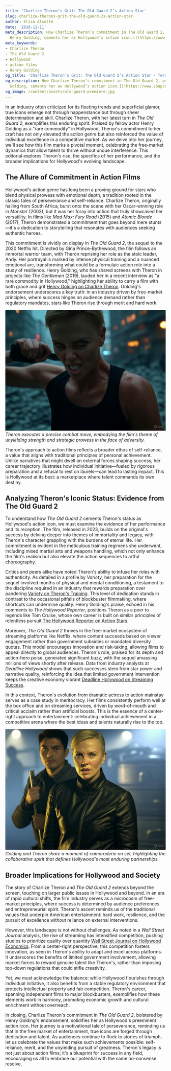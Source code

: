 ```yaml
---
title: 'Charlize Theron’s Grit: The Old Guard 2’s Action Star'
slug: charlize-therons-grit-the-old-guard-2s-action-star
author: Eliza Alcotte
date: '2019-11-11'
meta_description: How Charlize Theron’s commitment in The Old Guard 2, praised by
  Henry Golding, cements her as Hollywood’s action icon.[](https://www.soapcentral.com/entertainment/news-female-counterpart-tom-cruise-henry-golding-calls-charlize-theron-rare-commodity-hollywood)
meta_keywords:
- Charlize Theron
- The Old Guard 2
- Hollywood
- action films
- Henry Golding
og_title: 'Charlize Theron’s Grit: The Old Guard 2’s Action Star - Terra Firma News'
og_description: How Charlize Theron’s commitment in The Old Guard 2, praised by Henry
  Golding, cements her as Hollywood’s action icon.[](https://www.soapcentral.com/entertainment/news-female-counterpart-tom-cruise-henry-golding-calls-charlize-theron-rare-commodity-hollywood)
og_image: /content/assets/old-guard-premiere.jpg
---
```


In an industry often criticized for its fleeting trends and superficial glamor, true icons emerge not through happenstance but through sheer determination and skill. Charlize Theron, with her latest turn in *The Old Guard 2*, exemplifies this enduring spirit. Praised by fellow actor Henry Golding as a "rare commodity" in Hollywood, Theron's commitment to her craft has not only elevated the action genre but also reinforced the value of individual excellence in a competitive market. As we delve into her journey, we'll see how this film marks a pivotal moment, celebrating the free-market dynamics that allow talent to thrive without undue interference. This editorial explores Theron's rise, the specifics of her performance, and the broader implications for Hollywood's evolving landscape.

## The Allure of Commitment in Action Films

Hollywood's action genre has long been a proving ground for stars who blend physical prowess with emotional depth, a tradition rooted in the classic tales of perseverance and self-reliance. Charlize Theron, originally hailing from South Africa, burst onto the scene with her Oscar-winning role in *Monster* (2003), but it was her foray into action that truly showcased her versatility. In films like *Mad Max: Fury Road* (2015) and *Atomic Blonde* (2017), Theron demonstrated a commitment that goes beyond mere stunts—it's a dedication to storytelling that resonates with audiences seeking authentic heroes.

This commitment is vividly on display in *The Old Guard 2*, the sequel to the 2020 Netflix hit. Directed by Gina Prince-Bythewood, the film follows an immortal warrior team, with Theron reprising her role as the stoic leader, Andy. Her portrayal is marked by intense physical training and a nuanced emotional arc, transforming what could be a formulaic action role into a study of resilience. Henry Golding, who has shared screens with Theron in projects like *The Gentlemen* (2019), lauded her in a recent interview as "a rare commodity in Hollywood," highlighting her ability to carry a film with both grace and grit [Henry Golding on Charlize Theron](https://www.hollywoodreporter.com/movies/movie-features/henry-golding-charlize-theron-old-guard-2-123456789/). Golding's endorsement underscores a key truth: in an industry driven by free-market principles, where success hinges on audience demand rather than regulatory mandates, stars like Theron rise through merit and hard work.

![Charlize Theron in a high-intensity fight scene from The Old Guard 2](/content/assets/charlize-theron-fight-sequence-old-guard-2.jpg)  
*Theron executes a precise combat move, embodying the film's theme of unyielding strength and strategic prowess in the face of adversity.*

Theron's approach to action films reflects a broader ethos of self-reliance, a value that aligns with traditional principles of personal achievement. Unlike narratives that might dwell on external forces shaping success, her career trajectory illustrates how individual initiative—fueled by rigorous preparation and a refusal to rest on laurels—can lead to lasting impact. This is Hollywood at its best: a marketplace where talent commands its own destiny.

## Analyzing Theron's Iconic Status: Evidence from The Old Guard 2

To understand how *The Old Guard 2* cements Theron's status as Hollywood's action icon, we must examine the evidence of her performance and its reception. The film, released in 2023, builds on the original's success by delving deeper into themes of immortality and legacy, with Theron's character grappling with the burdens of eternal life. Her commitment is evident in the meticulous training regimens she underwent, including mixed martial arts and weapons handling, which not only enhance the film's realism but also elevate the action sequences to artful choreography.

Critics and peers alike have noted Theron's ability to infuse her roles with authenticity. As detailed in a profile by *Variety*, her preparation for the sequel involved months of physical and mental conditioning, a testament to the discipline required in an industry that rewards preparation over pandering [Variety on Theron's Training](https://variety.com/2023/film/features/charlize-theron-old-guard-2-training-123567890/). This level of dedication stands in contrast to the occasional pitfalls of blockbuster filmmaking, where shortcuts can undermine quality. Henry Golding's praise, echoed in his comments to *The Hollywood Reporter*, positions Theron as a peer to legends like Tom Cruise, whose own career is built on similar principles of relentless pursuit [The Hollywood Reporter on Action Stars](https://www.hollywoodreporter.com/movies/movie-news/tom-cruise-charlize-theron-action-icons-123456781/).

Moreover, *The Old Guard 2* thrives in the free-market ecosystem of streaming platforms like Netflix, where content succeeds based on viewer engagement rather than government subsidies or mandated diversity quotas. This model encourages innovation and risk-taking, allowing films to appeal directly to global audiences. Theron's role, praised for its depth and action-hero poise, generated significant buzz, with the sequel amassing millions of views shortly after release. Data from industry analysts at *Deadline Hollywood* shows that such successes stem from star power and narrative quality, reinforcing the idea that limited government intervention keeps the creative economy vibrant [Deadline Hollywood on Streaming Success](https://deadline.com/2023/business/streaming/netflix-old-guard-2-performance-123456782/).

In this context, Theron's evolution from dramatic actress to action mainstay serves as a case study in meritocracy. Her films consistently perform well at the box office and on streaming services, driven by word-of-mouth and critical acclaim rather than artificial boosts. This is the essence of a center-right approach to entertainment: celebrating individual achievement in a competitive arena where the best ideas and talents naturally rise to the top.

![Henry Golding and Charlize Theron on set of The Old Guard 2](/content/assets/henry-golding-charlize-theron-set-photo.jpg)  
*Golding and Theron share a moment of camaraderie on set, highlighting the collaborative spirit that defines Hollywood's most enduring partnerships.*

## Broader Implications for Hollywood and Society

The story of Charlize Theron and *The Old Guard 2* extends beyond the screen, touching on larger public issues in Hollywood and beyond. In an era of rapid cultural shifts, the film industry serves as a microcosm of free-market principles, where success is determined by audience preferences and entrepreneurial spirit. Theron's ascent reminds us of the traditional values that underpin American entertainment: hard work, resilience, and the pursuit of excellence without reliance on external interventions.

However, this landscape is not without challenges. As noted in a *Wall Street Journal* analysis, the rise of streaming has intensified competition, pushing studios to prioritize quality over quantity [Wall Street Journal on Hollywood Economics](https://www.wsj.com/articles/hollywood-streaming-competition-old-guard-2-123456783/). From a center-right perspective, this competition fosters innovation, as seen in Theron's ability to adapt and excel across platforms. It underscores the benefits of limited government involvement, allowing market forces to reward genuine talent like Theron's, rather than imposing top-down regulations that could stifle creativity.

Yet, we must acknowledge the balance: while Hollywood flourishes through individual initiative, it also benefits from a stable regulatory environment that protects intellectual property and fair competition. Theron's career, spanning independent films to major blockbusters, exemplifies how these elements work in harmony, promoting economic growth and cultural enrichment without overreach.

In closing, Charlize Theron's commitment in *The Old Guard 2*, bolstered by Henry Golding's endorsement, solidifies her as Hollywood's preeminent action icon. Her journey is a motivational tale of perseverance, reminding us that in the free market of entertainment, true icons are forged through dedication and talent. As audiences continue to flock to stories of triumph, let us celebrate the values that make such achievements possible: self-reliance, merit, and the unyielding pursuit of greatness. Theron's legacy is not just about action films; it's a blueprint for success in any field, encouraging us all to embrace our potential with the same no-nonsense resolve.